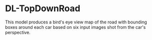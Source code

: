 # DL-TopDownRoad
This model produces a bird's eye view map of the road with bounding boxes around each car based on six input images shot from the car's perspective.
